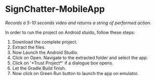 <h1>SignChatter-MobileApp</h1>

*Records a 5-10 seconds video and returns a string of performed action.*  

<p>In order to run the project on Android stuido, follow these steps:</p>
<ol>
<li>Download the complete project.</li>
<li>Extract the files.</li>
<li>Now Launch the Android Studio.</li>
<li>Click on Open. Navigate to the extracted folder and select the app.</li>
<li>Click on '*Trust Project*' if a dialogue box opens.</li>
<li>Let the Gradle Build finish.</li>
<li>Now click on Green Run button to launch the app on emulator.</li>
</ol>
